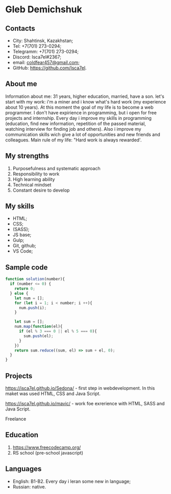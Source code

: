 # Gleb Demichshuk

## Contacts

- City: Shahtinsk, Kazakhstan;
- Tel: +7(701) 273-0294;
- Telegramm:  +7(701) 273-0294;
- Discord: Isca7el#2367;
- email: coldfear457@gmail.com;
- GitHub: <https://github.com/Isca7el>.

## About me

Information about me: 31 years, higher education, married, have a son. let's start with my work: i'm a miner and i know what's hard work (my experience about 10 years). At this moment the goal of my life is to become a web programmer.  I don't have expirience in programming, but i open for free projects and internship. Every day i improve my skills in programming (education, find new information, repetition of the passed material, watching interview for finding job and others). Also i improve my communication skills wich give a lot of opportunities and new friends and colleagues. Main rule of my life: "Hard work is always rewarded'.

## My strengths

1. Purposefulness and systematic approach
2. Responsibility to work
3. High learning ability
4. Technical mindset
5. Constant desire to develop

## My skills

- HTML;
- CSS;
- (SASS);
- JS base;
- Gulp;
- Git, github;
- VS Code;

## Sample code

```Javascript
function solution(number){
  if (number <= 0) {
    return 0;
  } else {
    let num = [];
    for (let i = 1; i < number; i ++){
      num.push(i);
    }

    let sum = [];
    num.map(function(el){
      if (el % 3 === 0 || el % 5 === 0){
        sum.push(el);
      }
    })
    return sum.reduce((sum, el) => sum + el, 0);
  }
}
```

## Projects

<https://isca7el.github.io/Sedona/> - first step in webdevelopment. In this maket was used HTML, CSS and Java Script.

<https://isca7el.github.io/mavic/> - work foe exrerience with HTML, SASS and Java Script.

Freelance

## Education

1. <https://www.freecodecamp.org/>
2. RS school (pre-school javascript)

## Languages

- English: B1-B2. Every day i leran some new in language;
- Russian: native.
